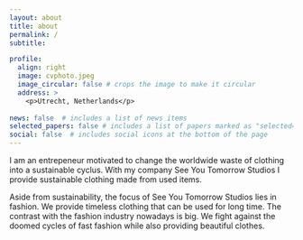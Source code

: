 ```yaml
---
layout: about
title: about
permalink: /
subtitle: 

profile:
  align: right
  image: cvphoto.jpeg
  image_circular: false # crops the image to make it circular
  address: >
    <p>Utrecht, Netherlands</p>    
    
news: false  # includes a list of news items
selected_papers: false # includes a list of papers marked as "selected={true}"
social: false  # includes social icons at the bottom of the page
---
```


I am an entrepeneur motivated to change the worldwide waste of clothing into a sustainable cyclus. With my company See You Tomorrow Studios I provide sustainable clothing made from used items. 

Aside from sustainability, the focus of See You Tomorrow Studios lies in fashion. We provide timeless clothing that can be used for long time. The contrast with the fashion industry nowadays is big. We fight against the doomed cycles of fast fashion while also providing beautiful clothes.
